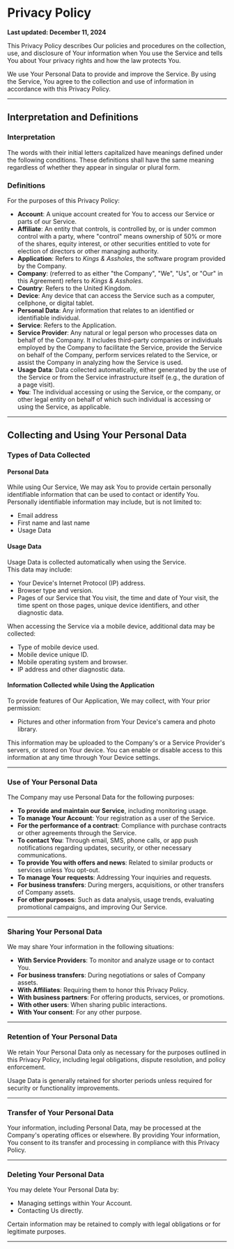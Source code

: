 # Privacy Policy

**Last updated: December 11, 2024**

This Privacy Policy describes Our policies and procedures on the collection, use, and disclosure of Your information when You use the Service and tells You about Your privacy rights and how the law protects You.

We use Your Personal Data to provide and improve the Service. By using the Service, You agree to the collection and use of information in accordance with this Privacy Policy.

---

## Interpretation and Definitions

### Interpretation

The words with their initial letters capitalized have meanings defined under the following conditions. These definitions shall have the same meaning regardless of whether they appear in singular or plural form.

### Definitions

For the purposes of this Privacy Policy:

- **Account**: A unique account created for You to access our Service or parts of our Service.
- **Affiliate**: An entity that controls, is controlled by, or is under common control with a party, where "control" means ownership of 50% or more of the shares, equity interest, or other securities entitled to vote for election of directors or other managing authority.
- **Application**: Refers to *Kings & Assholes*, the software program provided by the Company.
- **Company**: (referred to as either "the Company", "We", "Us", or "Our" in this Agreement) refers to *Kings & Assholes*.
- **Country**: Refers to the United Kingdom.
- **Device**: Any device that can access the Service such as a computer, cellphone, or digital tablet.
- **Personal Data**: Any information that relates to an identified or identifiable individual.
- **Service**: Refers to the Application.
- **Service Provider**: Any natural or legal person who processes data on behalf of the Company. It includes third-party companies or individuals employed by the Company to facilitate the Service, provide the Service on behalf of the Company, perform services related to the Service, or assist the Company in analyzing how the Service is used.
- **Usage Data**: Data collected automatically, either generated by the use of the Service or from the Service infrastructure itself (e.g., the duration of a page visit).
- **You**: The individual accessing or using the Service, or the company, or other legal entity on behalf of which such individual is accessing or using the Service, as applicable.

---

## Collecting and Using Your Personal Data

### Types of Data Collected

#### Personal Data

While using Our Service, We may ask You to provide certain personally identifiable information that can be used to contact or identify You. Personally identifiable information may include, but is not limited to:

- Email address  
- First name and last name  
- Usage Data  

#### Usage Data

Usage Data is collected automatically when using the Service.  
This data may include:

- Your Device's Internet Protocol (IP) address.
- Browser type and version.
- Pages of our Service that You visit, the time and date of Your visit, the time spent on those pages, unique device identifiers, and other diagnostic data.

When accessing the Service via a mobile device, additional data may be collected:

- Type of mobile device used.
- Mobile device unique ID.
- Mobile operating system and browser.
- IP address and other diagnostic data.

#### Information Collected while Using the Application

To provide features of Our Application, We may collect, with Your prior permission:

- Pictures and other information from Your Device's camera and photo library.

This information may be uploaded to the Company's or a Service Provider's servers, or stored on Your device. You can enable or disable access to this information at any time through Your Device settings.

---

### Use of Your Personal Data

The Company may use Personal Data for the following purposes:

- **To provide and maintain our Service**, including monitoring usage.  
- **To manage Your Account**: Your registration as a user of the Service.  
- **For the performance of a contract**: Compliance with purchase contracts or other agreements through the Service.  
- **To contact You**: Through email, SMS, phone calls, or app push notifications regarding updates, security, or other necessary communications.  
- **To provide You with offers and news**: Related to similar products or services unless You opt-out.  
- **To manage Your requests**: Addressing Your inquiries and requests.  
- **For business transfers**: During mergers, acquisitions, or other transfers of Company assets.  
- **For other purposes**: Such as data analysis, usage trends, evaluating promotional campaigns, and improving Our Service.

---

### Sharing Your Personal Data

We may share Your information in the following situations:

- **With Service Providers**: To monitor and analyze usage or to contact You.  
- **For business transfers**: During negotiations or sales of Company assets.  
- **With Affiliates**: Requiring them to honor this Privacy Policy.  
- **With business partners**: For offering products, services, or promotions.  
- **With other users**: When sharing public interactions.  
- **With Your consent**: For any other purpose.

---

### Retention of Your Personal Data

We retain Your Personal Data only as necessary for the purposes outlined in this Privacy Policy, including legal obligations, dispute resolution, and policy enforcement.  

Usage Data is generally retained for shorter periods unless required for security or functionality improvements.

---

### Transfer of Your Personal Data

Your information, including Personal Data, may be processed at the Company's operating offices or elsewhere. By providing Your information, You consent to its transfer and processing in compliance with this Privacy Policy.

---

### Deleting Your Personal Data

You may delete Your Personal Data by:

- Managing settings within Your Account.
- Contacting Us directly.

Certain information may be retained to comply with legal obligations or for legitimate purposes.

---
